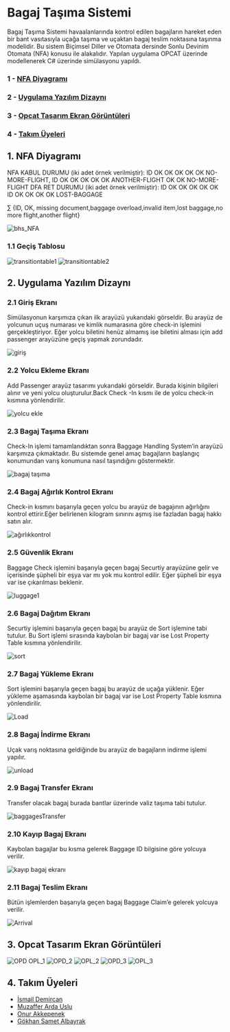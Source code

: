 # Bagaj Taşıma Sistemi
Bagaj Taşıma Sistemi havaalanlarında kontrol edilen bagajların hareket eden bir bant vasıtasıyla uçağa taşıma ve uçaktan bagaj teslim noktasına taşınma modelidir. Bu sistem Biçimsel Diller ve Otomata dersinde Sonlu Devinim Otomata (NFA) konusu ile alakalıdır.
Yapılan uygulama OPCAT üzerinde modellenerek C# üzerinde simülasyonu yapıldı.
### 1 - [NFA Diyagramı](https://github.com/ardasdasdas/baggage-handling-system#1-nfa-diyagram%C4%B1)
### 2 - [Uygulama Yazılım Dizaynı](https://github.com/ardasdasdas/baggage-handling-system#2-uygulama-yaz%C4%B1l%C4%B1m-dizayn%C4%B1)
### 3 - [Opcat Tasarım Ekran Görüntüleri](https://github.com/ardasdasdas/baggage-handling-system#3-opcat-tasar%C4%B1m-ekran-g%C3%B6r%C3%BCnt%C3%BCleri)
### 4 - [Takım Üyeleri](https://github.com/ardasdasdas/baggage-handling-system#4-tak%C4%B1m-%C3%BCyeleri)
## 1. NFA Diyagramı
NFA KABUL DURUMU (iki adet örnek verilmiştir):
ID OK OK OK OK OK NO-MORE-FLIGHT,
ID OK OK OK OK OK ANOTHER-FLIGHT OK OK NO-MORE-FLIGHT
DFA RET DURUMU (iki adet örnek verilmiştir):
ID OK OK OK OK OK
ID OK OK OK OK LOST-BAGGAGE

∑ {ID, OK, missing document,baggage overload,invalid item,lost baggage,no more flight,another flight}

![bhs_NFA](https://user-images.githubusercontent.com/53192718/86411175-efbd6480-bcc4-11ea-83c6-43ac1af96949.jpg)

### 1.1 Geçiş Tablosu
![transitiontable1](https://user-images.githubusercontent.com/53192718/86413064-fc43bc00-bcc8-11ea-973a-57258cc698a9.png)
![transitiontable2](https://user-images.githubusercontent.com/53192718/86413066-fcdc5280-bcc8-11ea-9add-d315515e0baf.png)

## 2. Uygulama Yazılım Dizaynı
### 2.1 Giriş Ekranı
Simülasyonun karşımıza çıkan ilk arayüzü yukarıdaki görseldir. Bu arayüz de yolcunun uçuş numarası ve kimlik numarasına göre check-in işlemini gerçekleştiriyor. Eğer yolcu biletini henüz almamış ise biletini alması için add passenger arayüzüne geçiş yapmak zorundadır.

![giriş](https://user-images.githubusercontent.com/53192718/86411265-25624d80-bcc5-11ea-9038-04fa65a026f1.png)

### 2.2 Yolcu Ekleme Ekranı
Add Passenger arayüz tasarımı yukarıdaki görseldir. Burada kişinin bilgileri alınır ve yeni yolcu oluşturulur.Back Check -In  kısmı ile de yolcu check-in kısmına yönlendirilir.

![yolcu ekle](https://user-images.githubusercontent.com/53192718/86411319-475bd000-bcc5-11ea-9e94-c89d3a29e937.png)

### 2.3 Bagaj Taşıma Ekranı
Check-In işlemi tamamlandıktan sonra Baggage Handling System’in arayüzü karşımıza çıkmaktadır. Bu sistemde genel amaç bagajların başlangıç konumundan varış konumuna nasıl taşındığını göstermektir.

![bagaj taşıma](https://user-images.githubusercontent.com/53192718/86411415-825e0380-bcc5-11ea-8cf5-794503eda31b.png)

### 2.4 Bagaj Ağırlık Kontrol Ekranı
Check-in kısmını başarıyla geçen yolcu bu arayüz de bagajının ağırlığını kontrol ettirir.Eğer belirlenen kilogram sınırını aşmış ise fazladan bagaj hakkı satın alır.

![ağırlıkkontrol](https://user-images.githubusercontent.com/53192718/86411504-aa4d6700-bcc5-11ea-9c5a-8aef594ec447.png)

### 2.5 Güvenlik Ekranı
Baggage Check işlemini başarıyla geçen bagaj Securtiy arayüzüne gelir ve içerisinde şüpheli bir eşya var mı yok mu kontrol edilir. Eğer şüpheli bir eşya var ise çıkarılması beklenir.

![luggage1](https://user-images.githubusercontent.com/53192718/86413628-5729e300-bcca-11ea-8a72-166972115625.png)

### 2.6 Bagaj Dağıtım Ekranı
Securtiy işlemini başarıyla geçen bagaj bu arayüz de Sort işlemine tabi tutulur. Bu Sort işlemi sırasında kaybolan bir bagaj var ise Lost Property Table kısmına yönlendirilir.

![sort](https://user-images.githubusercontent.com/53192718/86412050-d61d1c80-bcc6-11ea-8697-7cc80e59aefc.gif)

### 2.7 Bagaj Yükleme Ekranı
Sort işlemini başarıyla geçen bagaj bu arayüz de uçağa yüklenir. Eğer yükleme aşamasında kaybolan bir bagaj var ise Lost Property Table kısmına yönlendirilir.

![Load](https://user-images.githubusercontent.com/53192718/86412136-02d13400-bcc7-11ea-80f9-079059bae568.gif)

### 2.8 Bagaj İndirme Ekranı
Uçak varış noktasına geldiğinde bu arayüz de bagajların indirme işlemi yapılır.


![unload](https://user-images.githubusercontent.com/53192718/86413330-973c9600-bcc9-11ea-8efe-3f791667a9ed.gif)

### 2.9 Bagaj Transfer Ekranı
Transfer olacak bagaj burada bantlar üzerinde valiz taşıma tabi tutulur.

![baggagesTransfer](https://user-images.githubusercontent.com/53192718/86412689-3496ca80-bcc8-11ea-8924-eecc2cfb6007.gif)

### 2.10 Kayıp Bagaj Ekranı
Kaybolan bagajlar bu kısma gelerek Baggage ID bilgisine göre yolcuya verilir.

![kayıp bagaj ekranı](https://user-images.githubusercontent.com/53192718/86412775-5c862e00-bcc8-11ea-95cc-4729d84720e6.png)

### 2.11 Bagaj Teslim Ekranı
Bütün işlemlerden başarıyla geçen bagaj Baggage Claim’e gelerek yolcuya verilir.

![Arrival](https://user-images.githubusercontent.com/53192718/86412815-6e67d100-bcc8-11ea-9e2a-51ff84e5a30a.png)

## 3. Opcat Tasarım Ekran Görüntüleri
![OPD OPL_1](https://user-images.githubusercontent.com/53192718/86412925-a40cba00-bcc8-11ea-8b9b-a5e848ed6f79.png)
![OPD_2](https://user-images.githubusercontent.com/53192718/86412961-bdae0180-bcc8-11ea-9a1d-496fe8b4afb7.png)
![OPL_2](https://user-images.githubusercontent.com/53192718/86412968-c272b580-bcc8-11ea-9463-3cec57d74e8a.png)
![OPD_3](https://user-images.githubusercontent.com/53192718/86412978-c7d00000-bcc8-11ea-8afb-27322c748d18.png)
![OPL_3](https://user-images.githubusercontent.com/53192718/86412989-cf8fa480-bcc8-11ea-9eda-e3cce2a1c918.png)

## 4. Takım Üyeleri
* [İsmail Demircan](https://github.com/ismaildemircann)
* [Muzaffer Arda Uslu](https://github.com/ardasdasdas)
* [Onur Akkepenek](https://github.com/OnurAkkepenekk)
* [Gökhan Samet Albayrak](https://github.com/gokhansamet)
